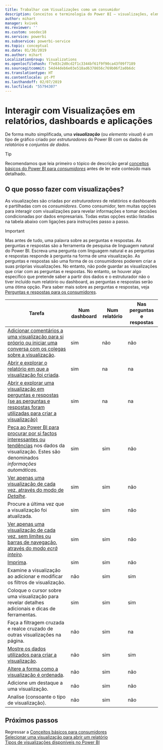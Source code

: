 ```yaml
---
title: Trabalhar com Visualizações como um consumidor
description: Conceitos e terminologia do Power BI – visualizações, elementos visuais. O que é uma visualização, um elemento visual do Power BI.
author: mihart
manager: kvivek
ms.reviewer: ''
ms.custom: seodec18
ms.service: powerbi
ms.subservice: powerbi-service
ms.topic: conceptual
ms.date: 01/30/2019
ms.author: mihart
LocalizationGroup: Visualizations
ms.openlocfilehash: f7e83c2d0cd2f1c3344bf61f9f90ca43f09f7189
ms.sourcegitcommit: 54d44deb6e03e518ad6378656c769b06f2a0b6dc
ms.translationtype: HT
ms.contentlocale: pt-PT
ms.lasthandoff: 02/07/2019
ms.locfileid: "55794307"
---
```

# <a name="interact-with-visualizations-in-reports-dashboards-and-apps"></a>Interagir com Visualizações em relatórios, dashboards e aplicações

De forma muito simplificada, uma ***visualização*** (ou *elemento visual*) é um tipo de gráfico criado por *estruturadores* do Power BI com os dados de *relatórios* e *conjuntos de dados*. 

> [!TIP]
> Recomendamos que leia primeiro o tópico de descrição geral [conceitos básicos do Power BI para *consumidores*](end-user-basic-concepts.md) antes de ler este conteúdo mais detalhado.

## <a name="what-can-i-do-with-visualizations"></a>O que posso fazer com visualizações?

As visualizações são criadas por *estruturadores* de relatórios e dashboards e partilhadas com os *consumidores*. Como consumidor, tem muitas opções para interagir com visualizações para revelar informações e tomar decisões condicionadas por dados empresariais. Todas estas opções estão listadas na tabela abaixo com ligações para instruções passo a passo.

> [!IMPORTANT]
> Mas antes de tudo, uma palavra sobre as perguntas e respostas. As perguntas e respostas são a ferramenta de pesquisa de linguagem natural do Power BI. Escreva uma pergunta com linguagem natural e as perguntas e respostas responde à pergunta na forma de uma visualização. As perguntas e respostas são uma forma de os consumidores poderem criar a suas próprias visualizações. No entanto, não pode guardar as visualizações que criar com as perguntas e respostas. No entanto, se houver algo específico que pretende saber a partir dos dados e o estruturador não o tiver incluído num relatório ou dashboard, as perguntas e respostas serão uma ótima opção. Para saber mais sobre as perguntas e respostas, veja [Perguntas e respostas para os consumidores](end-user-q-and-a.md).



|Tarefa  |Num dashboard  |Num relatório  | Nas perguntas e respostas
|---------|---------|---------|--------|
|[Adicionar comentários a uma visualização para si próprio ou iniciar uma conversa com os colegas sobre a visualização](end-user-comment.md).     |  sim       |   não      |  não  |
|[Abrir e explorar o relatório em que a visualização foi criada](end-user-tiles.md).     |    sim     |   na      |  na |
|[Abrir e explorar uma visualização em perguntas e respostas (se as perguntas e respostas foram utilizadas para criar a visualização)](end-user-q-and-a.md)     |   sim      |   na      |  na  |
|[Peça ao Power BI para procurar por si factos interessantes ou tendências](end-user-insights.md) nos dados da visualização.  Estes são denominados *informações automáticas*.     |    sim     |   sim      | não   |
|[Ver apenas uma visualização de cada vez, através do modo de *Detalhe*](end-user-focus.md).     | sim        |   sim      | não  |
|Procure a última vez que a visualização foi atualizada.     |  sim       |    sim     | não  |
|[Ver apenas uma visualização de cada vez, sem limites ou barras de navegação, através do modo *ecrã inteiro*](end-user-focus.md).     |   sim      |  sim       | não  |
|[Imprima](end-user-print.md).     |  sim       |   sim      | não  |
|Examine a visualização ao adicionar e modificar os filtros de visualização.     |    não     |   sim      | sim  |
|Coloque o cursor sobre uma visualização para revelar detalhes adicionais e dicas de ferramentas.     |    sim     |   sim      | sim  |
|Faça a filtragem cruzada e realce cruzado de outras visualizações na página.     |   não      |   sim      | na  |
|[Mostre os dados utilizados para criar a visualização](end-user-show-data.md).     |  não       |   sim      | sim  |
| [Altere a forma como a visualização é ordenada](end-user-search-sort.md). | não  | sim  | não  |
| Adicione um destaque a uma visualização. | não  | sim  |  não |
| Analise (consoante o tipo de visualização). | não  | sim  | não  |

## <a name="next-steps"></a>Próximos passos
Regressar a [Conceitos básicos para consumidores](end-user-basic-concepts.md)    
[Selecionar uma visualização para abrir um relatório](end-user-report-open.md)    
[Tipos de visualizações disponíveis no Power BI](end-user-visual-type.md)